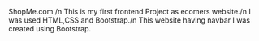 ShopMe.com /n
This is my first frontend Project as ecomers website./n
I was used HTML,CSS and Bootstrap./n
This website having navbar I was created using Bootstrap.
